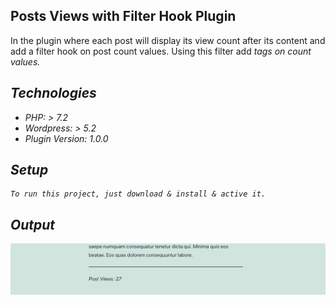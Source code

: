 ## Posts Views with Filter Hook Plugin
In the plugin where each post will display its view count after its content and add a filter hook on post count values. Using this filter add <em> tags on count values.

## Technologies
* PHP: > 7.2
* Wordpress: > 5.2
* Plugin Version: 1.0.0

## Setup
```
To run this project, just download & install & active it.
```

## Output
<img src= "image/post-views-em-tag.png"/>
